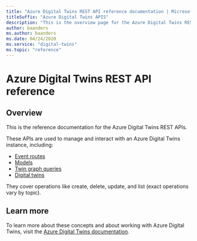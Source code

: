 ```yaml
---                             
title: "Azure Digital Twins REST API reference documentation | Microsoft Docs" 
titleSuffix: "Azure Digital Twins APIS"            
description: "This is the overview page for the Azure Digital Twins REST API reference documentation."      
author: baanders              
ms.author: baanders               
ms.date: 04/24/2020                    
ms.service: "digital-twins"                          
ms.topic: "reference"        
---                            
```


# Azure Digital Twins REST API reference

## Overview

This is the reference documentation for the Azure Digital Twins REST APIs.

These APIs are used to manage and interact with an Azure Digital Twins instance, including:
* [Event routes](docs-ref-autogen/digital-twins/EventRoutes.yml)
* [Models](docs-ref-autogen/digital-twins/Models.yml)
* [Twin graph queries](docs-ref-autogen/digital-twins/Query.yml)
* [Digital twins](docs-ref-autogen/digital-twins/Twins.yml)

They cover operations like create, delete, update, and list (exact operations vary by topic).

## Learn more

To learn more about these concepts and about working with Azure Digital Twins, visit the [Azure Digital Twins documentation](https://docs.microsoft.com/azure/digital-twins/).
